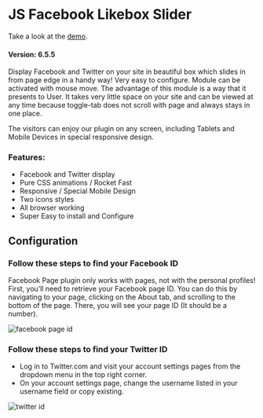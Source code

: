 # JS Facebook Likebox Slider

Take a look at the [demo](https://jakubskowronski.com/joomla).
#### Version: 6.5.5

Display Facebook and Twitter on your site in beautiful box which slides in from page edge in a handy way! Very easy to configure. Module can be activated with mouse move. The advantage of this module is a way that it presents to User. It takes very little space on your site and can be viewed at any time because toggle-tab does not scroll with page and always stays in one place.

The visitors can enjoy our plugin on any screen, including Tablets and Mobile Devices in special responsive design.

### Features:
* Facebook and Twitter display
* Pure CSS animations / Rocket Fast
* Responsive / Special Mobile Design
* Two icons styles
* All browser working
* Super Easy to install and Configure


## Configuration

### Follow these steps to find your Facebook ID 
Facebook Page plugin only works with pages, not with the personal profiles! First, you’ll need to retrieve your Facebook page ID. You can do this by navigating to your page, clicking on the About tab, and scrolling to the bottom of the page. There, you will see your page ID (It should be a number).

![facebook page id](https://jsns.eu/images/fb_id_1.png)

### Follow these steps to find your Twitter ID 
* Log in to Twitter.com and visit your account settings pages from the dropdown menu in the top right corner.
* On your account settings page, change the username listed in your username field or copy existing.

![twitter id](https://jsns.eu/images/twitter.jpg)
